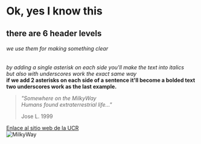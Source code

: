 # Ok, yes I know this
## there are 6 header levels
###### we use them for making something clear
*by adding a single asterisk on each side you'll make the text into italics*  
_but also with underscores work the exact same way_  
**if we add 2 asterisks on each side of a sentence it'll become a bolded text**  
__two underscores work as the last example.__  

> *"Somewhere on the MilkyWay  
> Humans found extraterrestrial life..."*  
>
>Jose L. 1999

[Enlace al sitio web de la UCR](https://www.ucr.ac.cr/)  
![MilkyWay](https://upload.wikimedia.org/wikipedia/commons/thumb/8/82/Milky_Way_Galaxy.jpg/2048px-Milky_Way_Galaxy.jpg)  

